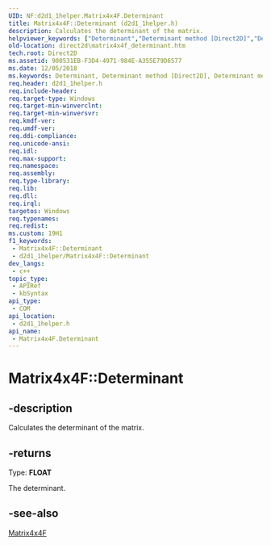 ```yaml
---
UID: NF:d2d1_1helper.Matrix4x4F.Determinant
title: Matrix4x4F::Determinant (d2d1_1helper.h)
description: Calculates the determinant of the matrix.
helpviewer_keywords: ["Determinant","Determinant method [Direct2D]","Determinant method [Direct2D]","Matrix4x4F interface","Matrix4x4F interface [Direct2D]","Determinant method","Matrix4x4F.Determinant","Matrix4x4F::Determinant","d2d1_1helper/Matrix4x4F::Determinant","direct2d.matrix4x4f_determinant"]
old-location: direct2d\matrix4x4f_determinant.htm
tech.root: Direct2D
ms.assetid: 900531EB-F3D4-4971-984E-A355E79D6577
ms.date: 12/05/2018
ms.keywords: Determinant, Determinant method [Direct2D], Determinant method [Direct2D],Matrix4x4F interface, Matrix4x4F interface [Direct2D],Determinant method, Matrix4x4F.Determinant, Matrix4x4F::Determinant, d2d1_1helper/Matrix4x4F::Determinant, direct2d.matrix4x4f_determinant
req.header: d2d1_1helper.h
req.include-header: 
req.target-type: Windows
req.target-min-winverclnt: 
req.target-min-winversvr: 
req.kmdf-ver: 
req.umdf-ver: 
req.ddi-compliance: 
req.unicode-ansi: 
req.idl: 
req.max-support: 
req.namespace: 
req.assembly: 
req.type-library: 
req.lib: 
req.dll: 
req.irql: 
targetos: Windows
req.typenames: 
req.redist: 
ms.custom: 19H1
f1_keywords:
 - Matrix4x4F::Determinant
 - d2d1_1helper/Matrix4x4F::Determinant
dev_langs:
 - c++
topic_type:
 - APIRef
 - kbSyntax
api_type:
 - COM
api_location:
 - d2d1_1helper.h
api_name:
 - Matrix4x4F.Determinant
---
```


# Matrix4x4F::Determinant


## -description

Calculates the determinant of the matrix.



## -returns

Type: <b>FLOAT</b>

The determinant.

## -see-also

<a href="/windows/desktop/api/d2d1_1helper/nl-d2d1_1helper-matrix4x4f">Matrix4x4F</a>
